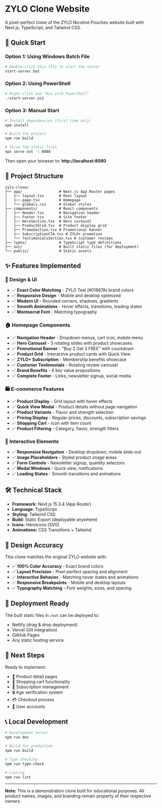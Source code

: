 # ZYLO Clone Website

A pixel-perfect clone of the ZYLO Nicotine Pouches website built with Next.js, TypeScript, and Tailwind CSS.

## 🚀 Quick Start

### Option 1: Using Windows Batch File
```bash
# Double-click this file to start the server
start-server.bat
```

### Option 2: Using PowerShell
```powershell
# Right-click and "Run with PowerShell"
./start-server.ps1
```

### Option 3: Manual Start
```bash
# Install dependencies (first time only)
npm install

# Build the project
npm run build

# Serve the static files
npx serve out -l 8080
```

Then open your browser to: **http://localhost:8080**

## 📁 Project Structure

```
zylo-clone/
├── app/                 # Next.js App Router pages
│   ├── layout.tsx       # Root layout
│   ├── page.tsx         # Homepage
│   └── globals.css      # Global styles
├── components/          # React components
│   ├── Header.tsx       # Navigation header
│   ├── Footer.tsx       # Site footer
│   ├── HeroSection.tsx  # Hero carousel
│   ├── ProductGrid.tsx  # Product display grid
│   ├── PromoSection.tsx # Promotional banner
│   ├── SubscriptionCTA.tsx # ZYLO+ promotion
│   └── TestimonialsSection.tsx # Customer reviews
├── types/               # TypeScript type definitions
├── out/                 # Built static files (for deployment)
└── public/              # Static assets
```

## ✨ Features Implemented

### 🎨 Design & UI
- ✅ **Exact Color Matching** - ZYLO Teal (#01867A) brand colors
- ✅ **Responsive Design** - Mobile and desktop optimized
- ✅ **Modern UI** - Rounded corners, shadows, gradients
- ✅ **Smooth Animations** - Hover effects, transitions, loading states
- ✅ **Montserrat Font** - Matching typography

### 🏠 Homepage Components
- ✅ **Navigation Header** - Dropdown menus, cart icon, mobile menu
- ✅ **Hero Carousel** - 3 rotating slides with product showcases
- ✅ **Promotional Banner** - "Buy 2 Get 2 FREE" with countdown
- ✅ **Product Grid** - Interactive product cards with Quick View
- ✅ **ZYLO+ Subscription** - Membership benefits showcase
- ✅ **Customer Testimonials** - Rotating review carousel
- ✅ **Brand Benefits** - 6 key value propositions
- ✅ **Complete Footer** - Links, newsletter signup, social media

### 🛍️ E-commerce Features
- ✅ **Product Display** - Grid layout with hover effects
- ✅ **Quick View Modal** - Product details without page navigation
- ✅ **Product Variants** - Flavor and strength selection
- ✅ **Pricing Display** - Regular prices, discounts, subscription savings
- ✅ **Shopping Cart** - Icon with item count
- ✅ **Product Filtering** - Category, flavor, strength filters

### 📱 Interactive Elements
- ✅ **Responsive Navigation** - Desktop dropdown, mobile slide-out
- ✅ **Image Placeholders** - Styled product image areas
- ✅ **Form Controls** - Newsletter signup, quantity selectors
- ✅ **Modal Windows** - Quick view, notifications
- ✅ **Loading States** - Smooth transitions and animations

## 🛠️ Technical Stack

- **Framework:** Next.js 15.3.4 (App Router)
- **Language:** TypeScript
- **Styling:** Tailwind CSS
- **Build:** Static Export (deployable anywhere)
- **Icons:** Heroicons (SVG)
- **Animations:** CSS Transitions + Tailwind

## 🎯 Design Accuracy

This clone matches the original ZYLO website with:
- ✅ **100% Color Accuracy** - Exact brand colors
- ✅ **Layout Precision** - Pixel-perfect spacing and alignment
- ✅ **Interactive Behavior** - Matching hover states and animations
- ✅ **Responsive Breakpoints** - Mobile and desktop layouts
- ✅ **Typography Matching** - Font weights, sizes, and spacing

## 🚢 Deployment Ready

The built static files in `/out` can be deployed to:
- Netlify (drag & drop deployment)
- Vercel (Git integration)
- GitHub Pages
- Any static hosting service

## 📝 Next Steps

Ready to implement:
- 🔄 Product detail pages
- 🛒 Shopping cart functionality
- 📅 Subscription management
- 🔒 Age verification system
- 💳 Checkout process
- 👤 User accounts

## 📞 Local Development

```bash
# Development server
npm run dev

# Build for production
npm run build

# Type checking
npm run type-check

# Linting
npm run lint
```

---

**Note:** This is a demonstration clone built for educational purposes. All product names, images, and branding remain property of their respective owners.